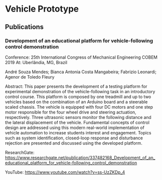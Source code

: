 # Vehicle Prototype

## Publications

### Development of an educational platform for vehicle-following control demonstration

Conference: 25th International Congress of Mechanical Engineering COBEM 2019 At: Uberlândia, MG, Brazil

André Souza Mendes; Bianca Antonia Costa Mangabeira; Fabrizio Leonardi; Agenor de Toledo Fleury

Abstract: This paper presents the development of a testing platform for experimental demonstration of the vehicle-following task in an introductory control course. This platform is composed by one treadmill and up to two vehicles based on the combination of an Arduino board and a steerable scaled chassis. The vehicle is equipped with four DC motors and one step motor responsible for the four wheel drive and steering actuation, respectively. Three ultrasonic sensors monitor the following distance and the lateral displacement of the vehicle. Fundamental concepts of control design are addressed using this modern real-world implementation of vehicle automation to increase students interest and engagement. Topics such as system identification, closed-loop response and disturbance rejection are presented and discussed using the developed platform.

ResearchGate: https://www.researchgate.net/publication/337482168_Development_of_an_educational_platform_for_vehicle-following_control_demonstration

YouTube: https://www.youtube.com/watch?v=ss-UzZKDp_4
